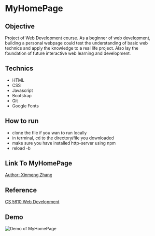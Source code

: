 # MyHomePage
## Objective
Project of Web Development course. As a beginner of web development, building a personal webpage could test the understanding of
basic web technics and apply the knowledge to a real life project. Also lay the foundation of future interactive web learning and development.

## Technics
- HTML
- CSS
- Javascript
- Bootstrap
- Git
- Google Fonts

## How to run
- clone the file if you wan to run locally
- in terminal, cd to the directory/file you downloaded
- make sure you have installed http-server using npm
- reload -b

## Link To MyHomePage
[Author: Xinmeng Zhang](https://mengbanana.github.io/)

## Reference
[CS 5610 Web Development](http://johnguerra.co/classes/webDevelopment_spring_2019/)

## Demo
![Demo of MyHomePage](https://github.com/MengBanana/MengBanana.github.io/blob/master/demo.gif)

